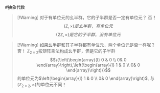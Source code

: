 #抽象代数 

>[!Warning] 对于有单位元的幺半群，它的子半群是否一定有单位元？
>否！
>$$(\mathbb{Z},\times)是幺半群，有单位元$$
>$$(2\mathbb{Z},\times)是它的子半群，没有单位元$$

>[!Warning] 如果幺半群和其子半群都有单位元，两个单位元是否一样呢？
>否！
>$\mathbb{Z}_{2\times 2}$按矩阵乘法构成幺半群，但是它的子半群$$\{\left(\begin{array}{l} 0 & 0 \\ 0& 0 \end{array}\right),\left(\begin{array}{l} 1 & 0 \\ 0& 0 \end{array}\right)\}$$的单位元为$\left(\begin{array}{l} 1 & 0 \\ 0& 0 \end{array}\right)$, 与$(\mathbb{Z}_{2\times 2},\times)$的单位元不同！
